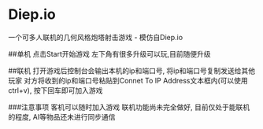 # Diep.io
一个可多人联机的几何风格炮塔射击游戏 - 模仿自Diep.io

##单机
点击Start开始游戏
左下角有很多升级可以玩,目前随便升级

##联机
打开游戏后控制台会输出本机的ip和端口号, 将ip和端口号复制发送给其他玩家
对方将收到的ip和端口号粘贴到Connet To IP Address文本框内(可以使用ctrl+v), 按下回车即可加入游戏

###注意事项
客机可以随时加入游戏
联机功能尚未完全做好, 目前仅处于能联机的程度, AI等物品还未进行同步通信
